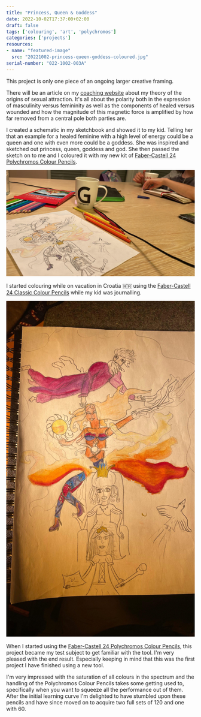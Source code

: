 ```yaml
---
title: "Princess, Queen & Goddess"
date: 2022-10-02T17:37:00+02:00
draft: false
tags: ['colouring', 'art', 'polychromos']
categories: ['projects']
resources:
- name: "featured-image"
  src: "20221002-princess-queen-goddess-coloured.jpg"
serial-number: "022-1002-003A"
---
```


This project is only one piece of an ongoing larger creative framing.

There will be an article on my [coaching website](https://cheret.de) about my theory of the origins of sexual attraction. It's all about the polarity both in the expression of masculinity versus femininity as well as the components of healed versus wounded and how the magnitude of this magnetic force is amplified by how far removed from a central pole both parties are.

I created a schematic in my sketchbook and showed it to my kid. Telling her that an example for a healed feminine with a high level of energy could be a queen and one with even more could be a goddess. She was inspired and sketched out princess, queen, goddess and god. She then passed the sketch on to me and I coloured it with my new kit of [Faber-Castell 24 Polychromos Colour Pencils](https://www.faber-castell.de/produkte/PolychromosFarbstift24erMetalletui/110024).

![alt text](20221002-princess-queen-goddess-update.jpg "Starting the colouring process.")

I started colouring while on vacation in Croatia 🇭🇷 using the [Faber-Castell 24 Classic Colour Pencils](https://www.faber-castell.de/produkte/ClassicColoursRadierbareBuntstifte24erKartonetui/116625) while my kid was journalling.

![alt text](20221002-princess-queen-goddess-colouring-progress.jpg "Switching to Polychromos.")

When I started using the [Faber-Castell 24 Polychromos Colour Pencils](https://www.faber-castell.de/produkte/PolychromosFarbstift24erMetalletui/110024), this project became my test subject to get familiar with the tool. I'm very pleased with the end result. Especially keeping in mind that this was the first project I have finished using a new tool.

I'm very impressed with the saturation of all colours in the spectrum and the handling of the Polychromos Colour Pencils takes some getting used to, specifically when you want to squeeze all the performance out of them.  After the initial learning curve I'm delighted to have stumbled upon these pencils and have since moved on to acquire two full sets of 120 and one with 60.

